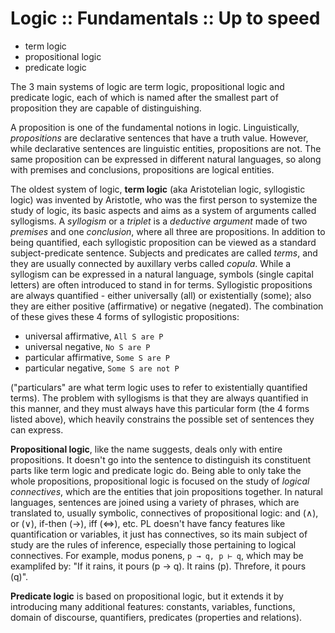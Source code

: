 # Logic :: Fundamentals :: Up to speed

- term logic
- propositional logic
- predicate logic

The 3 main systems of logic are term logic, propositional logic and predicate logic, each of which is named after the smallest part of proposition they are capable of distinguishing.

A proposition is one of the fundamental notions in logic. Linguistically, *propositions* are declarative sentences that have a truth value. However, while declarative sentences are linguistic entities, propositions are not. The same proposition can be expressed in different natural languages, so along with premises and conclusions, propositions are logical entities.

The oldest system of logic, **term logic** (aka Aristotelian logic, syllogistic logic) was invented by Aristotle, who was the first person to systemize the study of logic, its basic aspects and aims as a system of arguments called syllogisms. A *syllogism* or a *triplet* is a *deductive argument* made of two *premises* and one *conclusion*, where all three are propositions. In addition to being quantified, each syllogistic proposition can be viewed as a standard subject-predicate sentence. Subjects and predicates are called *terms*, and they are usually connected by auxillary verbs called *copula*. While a syllogism can be expressed in a natural language, symbols (single capital letters) are often introduced to stand in for terms. Syllogistic propositions are always quantified - either universally (all) or existentially (some); also they are either positive (affirmative) or negative (negated). The combination of these gives these 4 forms of syllogistic propositions:
- universal affirmative,  `All S are P`
- universal negative,     `No S are P`
- particular affirmative, `Some S are P`
- particular negative,    `Some S are not P`

("particulars" are what term logic uses to refer to existentially quantified terms). The problem with syllogisms is that they are always quantified in this manner, and they must always have this particular form (the 4 forms listed above), which heavily constrains the possible set of sentences they can express.

**Propositional logic**, like the name suggests, deals only with entire propositions. It doesn't go into the sentence to distinguish its constituent parts like term logic and predicate logic do. Being able to only take the whole propositions, propositional logic is focused on the study of *logical connectives*, which are the entities that join propositions together. In natural languages, sentences are joined using a variety of phrases, which are translated to, usually symbolic, connectives of propositional logic: and (∧), or (∨), if-then (→), iff (⇔), etc. PL doesn't have fancy features like quantification or variables, it just has connectives, so its main subject of study are the rules of inference, especially those pertaining to logical connectives. For example, modus ponens, `p → q, p ⊢ q`, which may be examplifed by: "If it rains, it pours (p → q). It rains (p). Threfore, it pours (q)".

**Predicate logic** is based on propositional logic, but it extends it by introducing many additional features: constants, variables, functions, domain of discourse, quantifiers, predicates (properties and relations).
